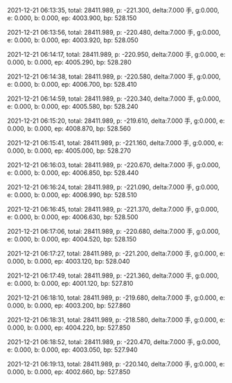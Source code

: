 2021-12-21 06:13:35, total: 28411.989, p: -221.300, delta:7.000 手, g:0.000, e: 0.000, b: 0.000, ep: 4003.900, bp: 528.150

2021-12-21 06:13:56, total: 28411.989, p: -220.480, delta:7.000 手, g:0.000, e: 0.000, b: 0.000, ep: 4003.920, bp: 528.050

2021-12-21 06:14:17, total: 28411.989, p: -220.950, delta:7.000 手, g:0.000, e: 0.000, b: 0.000, ep: 4005.290, bp: 528.280

2021-12-21 06:14:38, total: 28411.989, p: -220.580, delta:7.000 手, g:0.000, e: 0.000, b: 0.000, ep: 4006.700, bp: 528.410

2021-12-21 06:14:59, total: 28411.989, p: -220.340, delta:7.000 手, g:0.000, e: 0.000, b: 0.000, ep: 4005.580, bp: 528.240

2021-12-21 06:15:20, total: 28411.989, p: -219.610, delta:7.000 手, g:0.000, e: 0.000, b: 0.000, ep: 4008.870, bp: 528.560

2021-12-21 06:15:41, total: 28411.989, p: -221.160, delta:7.000 手, g:0.000, e: 0.000, b: 0.000, ep: 4005.000, bp: 528.270

2021-12-21 06:16:03, total: 28411.989, p: -220.670, delta:7.000 手, g:0.000, e: 0.000, b: 0.000, ep: 4006.850, bp: 528.440

2021-12-21 06:16:24, total: 28411.989, p: -221.090, delta:7.000 手, g:0.000, e: 0.000, b: 0.000, ep: 4006.990, bp: 528.510

2021-12-21 06:16:45, total: 28411.989, p: -221.370, delta:7.000 手, g:0.000, e: 0.000, b: 0.000, ep: 4006.630, bp: 528.500

2021-12-21 06:17:06, total: 28411.989, p: -220.680, delta:7.000 手, g:0.000, e: 0.000, b: 0.000, ep: 4004.520, bp: 528.150

2021-12-21 06:17:27, total: 28411.989, p: -221.200, delta:7.000 手, g:0.000, e: 0.000, b: 0.000, ep: 4003.120, bp: 528.040

2021-12-21 06:17:49, total: 28411.989, p: -221.360, delta:7.000 手, g:0.000, e: 0.000, b: 0.000, ep: 4001.120, bp: 527.810

2021-12-21 06:18:10, total: 28411.989, p: -219.680, delta:7.000 手, g:0.000, e: 0.000, b: 0.000, ep: 4003.200, bp: 527.860

2021-12-21 06:18:31, total: 28411.989, p: -218.580, delta:7.000 手, g:0.000, e: 0.000, b: 0.000, ep: 4004.220, bp: 527.850

2021-12-21 06:18:52, total: 28411.989, p: -220.470, delta:7.000 手, g:0.000, e: 0.000, b: 0.000, ep: 4003.050, bp: 527.940

2021-12-21 06:19:13, total: 28411.989, p: -220.140, delta:7.000 手, g:0.000, e: 0.000, b: 0.000, ep: 4002.660, bp: 527.850